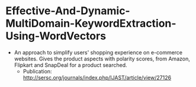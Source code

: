 # Effective-And-Dynamic-MultiDomain-KeywordExtraction-Using-WordVectors
- An approach to simplify users' shopping experience on e-commerce websites. Gives the product aspects with polarity scores, from Amazon, Flipkart and SnapDeal for a product searched.
  - Publication: http://sersc.org/journals/index.php/IJAST/article/view/27126
 
 
